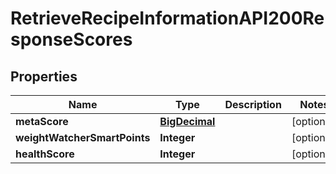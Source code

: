 

# RetrieveRecipeInformationAPI200ResponseScores

## Properties

Name | Type | Description | Notes
------------ | ------------- | ------------- | -------------
**metaScore** | [**BigDecimal**](BigDecimal.md) |  |  [optional]
**weightWatcherSmartPoints** | **Integer** |  |  [optional]
**healthScore** | **Integer** |  |  [optional]





